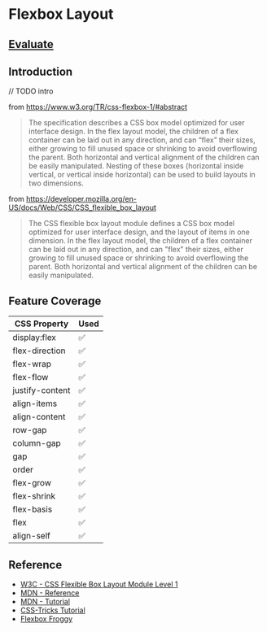 # Flexbox Layout

## [Evaluate](../readme.md)

## Introduction

// TODO intro

from https://www.w3.org/TR/css-flexbox-1/#abstract

> The specification describes a CSS box model optimized for user interface design. In the flex layout model, the children of a flex container can be laid out in any direction, and can “flex” their sizes, either growing to fill unused space or shrinking to avoid overflowing the parent. Both horizontal and vertical alignment of the children can be easily manipulated. Nesting of these boxes (horizontal inside vertical, or vertical inside horizontal) can be used to build layouts in two dimensions.

from https://developer.mozilla.org/en-US/docs/Web/CSS/CSS_flexible_box_layout

> The CSS flexible box layout module defines a CSS box model optimized for user interface design, and the layout of items in one dimension. In the flex layout model, the children of a flex container can be laid out in any direction, and can "flex" their sizes, either growing to fill unused space or shrinking to avoid overflowing the parent. Both horizontal and vertical alignment of the children can be easily manipulated.

## Feature Coverage

| CSS Property    | Used |
| --------------- | ------ |
| display:flex    | ✅     |
| flex-direction  | ✅     |
| flex-wrap       | ✅     |
| flex-flow       | ✅     |
| justify-content | ✅     |
| align-items     | ✅     |
| align-content   | ✅     |
| row-gap         | ✅     |
| column-gap      | ✅     |
| gap             | ✅     |
| order           | ✅     |
| flex-grow       | ✅     |
| flex-shrink     | ✅     |
| flex-basis      | ✅     |
| flex            | ✅     |
| align-self      | ✅     |

## Reference

- [W3C - CSS Flexible Box Layout Module Level 1](https://www.w3.org/TR/css-flexbox-1/)
- [MDN - Reference](https://developer.mozilla.org/en-US/docs/Web/CSS/CSS_flexible_box_layout)
- [MDN - Tutorial](https://developer.mozilla.org/en-US/docs/Learn/CSS/CSS_layout/Flexbox)
- [CSS-Tricks Tutorial](https://css-tricks.com/snippets/css/a-guide-to-flexbox/)
- [Flexbox Froggy](https://flexboxfroggy.com/)
